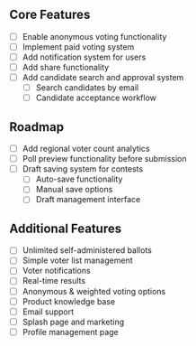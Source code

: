 ## Core Features
- [ ] Enable anonymous voting functionality
- [ ] Implement paid voting system
- [ ] Add notification system for users
- [ ] Add share functionality
- [ ] Add candidate search and approval system
  - [ ] Search candidates by email
  - [ ] Candidate acceptance workflow

## Roadmap
- [ ] Add regional voter count analytics
- [ ] Poll preview functionality before submission
- [ ] Draft saving system for contests
  - [ ] Auto-save functionality
  - [ ] Manual save options
  - [ ] Draft management interface

## Additional Features
- [ ] Unlimited self-administered ballots
- [ ] Simple voter list management
- [ ] Voter notifications
- [ ] Real-time results
- [ ] Anonymous & weighted voting options
- [ ] Product knowledge base
- [ ] Email support
- [ ] Splash page and marketing
- [ ] Profile management page